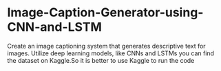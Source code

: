 # Image-Caption-Generator-using-CNN-and-LSTM
Create an image captioning system that generates descriptive text for images. Utilize deep learning models, like CNNs and LSTMs
you can find the dataset on Kaggle.So it is better to use Kaggle to run the code 
